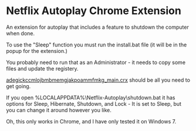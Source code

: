 # Netflix Autoplay Chrome Extension

An extension for autoplay that includes a feature to shutdown the computer when done.

To use the "Sleep" function you must run the install.bat file (it will be in the popup for the extension.)

You probably need to run that as an Administrator - it needs to copy some files and update the registery.

<a href="adegickccmlojbmbmemgjakpoammfmkg_main.crx">adegickccmlojbmbmemgjakpoammfmkg_main.crx</a> should be all you need to get going.

If you open %LOCALAPPDATA%\Netflix-Autoplay\shutdown.bat it has options for Sleep, Hibernate, Shutdown, and Lock - It is set to Sleep, but you can change it around however you like.

Oh, this only works in Chrome, and I have only tested it on Windows 7.

